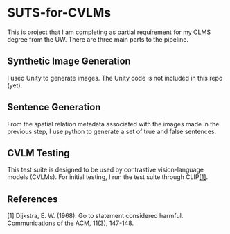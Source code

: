 # SUTS-for-CVLMs
This is project that I am completing as partial requirement for my CLMS degree from the UW. There are three main parts to the pipeline.
## Synthetic Image Generation
I used Unity to generate images. The Unity code is not included in this repo (yet).
## Sentence Generation
From the spatial relation metadata associated with the images made in the previous step, I use python to generate a set of true and false sentences.
## CVLM Testing
This test suite is designed to be used by contrastive vision-language models (CVLMs). For initial testing, I run the test suite through CLIP[[1]](#1).
## References
<a id="1">[1]</a> 
Dijkstra, E. W. (1968). 
Go to statement considered harmful. 
Communications of the ACM, 11(3), 147-148.